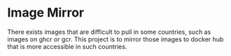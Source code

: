 # Image Mirror

There exists images that are difficult to pull in some countries, such as images on ghcr or gcr. This project is to mirror those images to docker hub that is more accessible in such countries.
